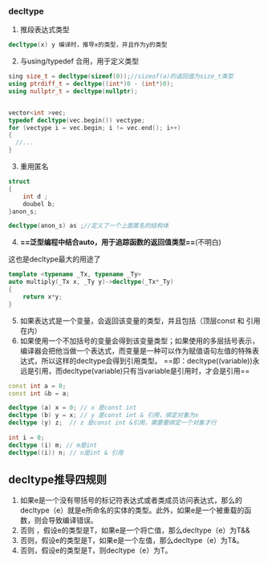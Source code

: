 ### decltype

1. 推段表达式类型

```cpp
decltype(x) y 编译时，推导x的类型，并且作为y的类型
```

2. 与using/typedef 合用，用于定义类型

```cpp
sing size_t = decltype(sizeof(0));//sizeof(a)的返回值为size_t类型
using ptrdiff_t = decltype((int*)0 - (int*)0);
using nullptr_t = decltype(nullptr);


vector<int >vec;
typedef decltype(vec.begin()) vectype;
for (vectype i = vec.begin; i != vec.end(); i++)
{
  //...
}
```

3. 重用匿名

```cpp
struct 
{
    int d ;
    doubel b;
}anon_s;

decltype(anon_s) as ;//定义了一个上面匿名的结构体
```



4. **==泛型编程中结合auto，用于追踪函数的返回值类型==**(不明白)

这也是decltype最大的用途了

```cpp
template <typename _Tx, typename _Ty>
auto multiply(_Tx x, _Ty y)->decltype(_Tx*_Ty)
{
    return x*y;
}
```

5. 如果表达式是一个变量，会返回该变量的类型，并且包括（顶层const 和 引用在内）
6. 如果使用一个不加括号的变量会得到该变量类型；如果使用的多层括号表示，编译器会把他当做一个表达式，而变量是一种可以作为赋值语句左值的特殊表达式，所以这样的decltype会得到引用类型。 ==即：decltype((variable))永远是引用，而decltype(variable)只有当variable是引用时，才会是引用==

```cpp
const int a = 0;
const int &b = a;

decltype (a) x = 0; // x 是const int
decltype (b) y = x; // y 是const int & 引用，绑定对象为x
decltype (y) z;  // z 是const int &引用，需要要绑定一个对象才行
	
int i = 0;
decltype (i) m; // m是int
decltype((i)) n; // n是int & 引用
```





## decltype推导四规则

1. 如果e是一个没有带括号的标记符表达式或者类成员访问表达式，那么的decltype（e）就是e所命名的实体的类型。此外，如果e是一个被重载的函数，则会导致编译错误。
2. 否则 ，假设e的类型是T，如果e是一个将亡值，那么decltype（e）为T&&
3. 否则，假设e的类型是T，如果e是一个左值，那么decltype（e）为T&。
4. 否则，假设e的类型是T，则decltype（e）为T。

